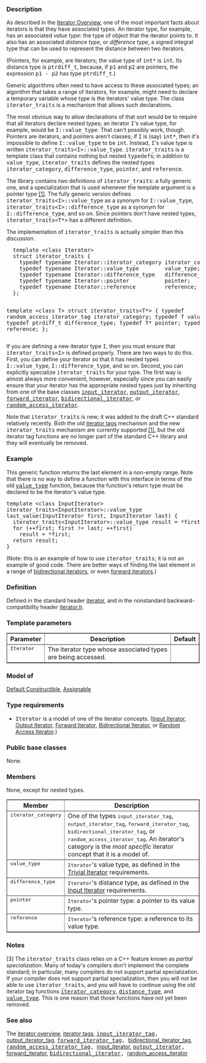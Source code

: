 
<h3>Description</h3>
As described in the <A href="Iterators.html">Iterator Overview</A>, one of the most important
facts about iterators is that they have associated types.  An iterator
type, for example, has an associated <i>value type</i>: the type of
object that the iterator points to.  It also has an associated
<i>distance type</i>, or <i>difference type</i>, a signed integral type that
can be used to represent the distance between two iterators.
<P>
(Pointers, for example, are iterators;  the value type of 
<tt>int*</tt> is <tt>int</tt>.  Its distance type is <tt>ptrdiff_t</tt>, because, if
<tt>p1</tt> and <tt>p2</tt> are pointers, the expression <tt>p1 - p2</tt> has type
<tt>ptrdiff_t</tt>.)
<P>
Generic algorithms often need to have access to these associated
types; an algorithm that takes a range of iterators, for example,
might need to declare a temporary variable whose type is the
iterators' value type.  The class <tt>iterator_traits</tt> is a
mechanism that allows such declarations.
<P>
The most obvious way to allow declarations of that sort would
be to require that all iterators declare nested types; an iterator
<tt>I</tt>'s value type, for example, would be <tt>I::value_type</tt>.  That
can't possibly work, though.  Pointers are iterators, and 
pointers aren't classes; if <tt>I</tt> is (say) <tt>int*</tt>, then it's
impossible to define <tt>I::value_type</tt> to be <tt>int</tt>.
Instead, <tt>I</tt>'s value type is written <tt>iterator_traits&lt;I&gt;::value_type</tt>.
<tt>iterator_traits</tt> is a template class that contains nothing but
nested <tt>typedef</tt>s; in addition to <tt>value_type</tt>, <tt>iterator_traits</tt> 
defines the nested types <tt>iterator_category</tt>, <tt>difference_type</tt>,
<tt>pointer</tt>,  and <tt>reference</tt>.
<P>
The library contains two definitions of <tt>iterator_traits</tt>:
a fully generic one, and a specialization that is used whenever
the template argument is a pointer type <A href="#1">[1]</A>.  The fully 
generic version defines <tt>iterator_traits&lt;I&gt;::value_type</tt> as
a synonym for <tt>I::value_type</tt>, 
<tt>iterator_traits&lt;I&gt;::difference_type</tt>  as a synonym for
<tt>I::difference_type</tt>, and so on.  Since pointers don't have
nested types, <tt>iterator_traits&lt;T*&gt;</tt> has a different definition.
<P>
The implementation of <tt>iterator_traits</tt> is actually simpler 
than this discussion.
<pre>
  template &lt;class Iterator&gt;
  struct iterator_traits {
    typedef typename Iterator::iterator_category iterator_category;
    typedef typename Iterator::value_type        value_type;
    typedef typename Iterator::difference_type   difference_type;
    typedef typename Iterator::pointer           pointer;
    typedef typename Iterator::reference         reference;
  };

  template &lt;class T&gt;
  struct iterator_traits&lt;T*&gt; {
    typedef random_access_iterator_tag iterator_category;
    typedef T                          value_type;
    typedef ptrdiff_t                  difference_type;
    typedef T*                         pointer;
    typedef T&amp;                         reference;
  };
</pre>
<P>
If you are defining a new iterator type <tt>I</tt>, then you must ensure
that <tt>iterator_traits&lt;I&gt;</tt> is defined properly.  There are two ways
to do this.  First, you can define your iterator so that it has
nested types <tt>I::value_type</tt>, <tt>I::difference_type</tt>, and so on.
Second, you can explicitly specialize <tt>iterator_traits</tt> for your
type.  The first way is almost always more convenient, however,
especially since you can easily ensure that your iterator has
the appropriate nested types just by inheriting from one of the
base classes <tt><A href="input_iterator.html">input_iterator</A></tt>, <tt><A href="output_iterator.html">output_iterator</A></tt>, 
<tt><A href="forward_iterator.html">forward_iterator</A></tt>, <tt><A href="bidirectional_iterator.html">bidirectional_iterator</A></tt>, or
<tt><A href="random_access_iterator.html">random_access_iterator</A></tt>.
<P>
Note that <tt>iterator_traits</tt> is new; it was added to the draft C++
standard relatively recently.  Both the old <A href="iterator_tags.html">iterator tags</A>
mechanism and the new <tt>iterator_traits</tt> mechanism are currently
supported <A href="#1">[1]</A>, but the old iterator tag functions are no longer
part of the standard C++ library and they will eventually be
removed.
<h3>Example</h3>
This generic function returns the last element in a non-empty range.
Note that there is no way to define a function with this interface
in terms of the old <tt><A href="value_type.html">value_type</A></tt> function, because the function's
return type must be declared to be the iterator's value type.
<pre>
template &lt;class InputIterator&gt;
iterator_traits&lt;InputIterator&gt;::value_type
last_value(InputIterator first, InputIterator last) {
  iterator_traits&lt;InputIterator&gt;::value_type result = *first;
  for (++first; first != last; ++first)
    result = *first;
  return result;
}    
</pre>
<P>
(Note: this is an example of how to use <tt>iterator_traits</tt>; it is not
an example of good code.  There are better ways of finding the last 
element in a range of <A href="BidirectionalIterator.html">bidirectional iterators</A>, or even
<A href="ForwardIterator.html">forward iterators</A>.)
<h3>Definition</h3>
Defined in the standard header <A href="iterator">iterator</A>, and in the
nonstandard backward-compatibility header <A href="iterator.h">iterator.h</A>.
<h3>Template parameters</h3>
<Table border>
<TR>
<TH>
Parameter
</TH>
<TH>
Description
</TH>
<TH>
Default
</TH>
</TR>
<TR>
<TD VAlign=top>
<tt>Iterator</tt>
</TD>
<TD VAlign=top>
The iterator type whose associated types are being accessed.
</TD>
<TD VAlign=top>
&nbsp;
</TD>
</tr>
</table>
<h3>Model of</h3>
<A href="DefaultConstructible.html">Default Constructible</A>, <A href="Assignable.html">Assignable</A>
<h3>Type requirements</h3>
<UL>
<LI>
<tt>Iterator</tt> is a model of one of the iterator concepts.
   (<A href="InputIterator.html">Input Iterator</A>, <A href="OutputIterator.html">Output Iterator</A>, <A href="ForwardIterator.html">Forward Iterator</A>,
    <A href="BidirectionalIterator.html">Bidirectional Iterator</A>, or <A href="RandomAccessIterator.html">Random Access Iterator</A>.)
</UL>
<h3>Public base classes</h3>
None.
<h3>Members</h3>
None, except for nested types.  
<Table border>
<TR>
<TH>
Member
</TH>
<TH>
Description
</TH>
</TR>
<TR>
<TD VAlign=top>
<tt>iterator_category</tt>
</TD>
<TD VAlign=top>
One of the types <tt>input_iterator_tag</tt>, <tt>output_iterator_tag</tt>,
   <tt>forward_iterator_tag</tt>, <tt>bidirectional_iterator_tag</tt>, or
   <tt>random_access_iterator_tag</tt>.  An iterator's category is the 
   <i>most specific</i> iterator concept that it is a model of.
</TD>
</TR>
<TR>
<TD VAlign=top>
<tt>value_type</tt>
</TD>
<TD VAlign=top>
<tt>Iterator</tt>'s value type, as defined in the <A href="trivial.html">Trivial Iterator</A>
   requirements.
</TD>
</TR>
<TR>
<TD VAlign=top>
<tt>difference_type</tt>
</TD>
<TD VAlign=top>
<tt>Iterator</tt>'s distance type, as defined in the <A href="InputIterator.html">Input Iterator</A>
   requirements.
</TD>
</TR>
<TR>
<TD VAlign=top>
<tt>pointer</tt>
</TD>
<TD VAlign=top>
<tt>Iterator</tt>'s pointer type: a pointer to its value type.
</TD>
</TR>
<TR>
<TD VAlign=top>
<tt>reference</tt>
</TD>
<TD VAlign=top>
<tt>Iterator</tt>'s reference type: a reference to its value type.
</TD>
</tr>
</table>
<h3>Notes</h3>
<P><A name="3">[3]</A>
The <tt>iterator_traits</tt> class relies on a C++ feature known as
<i>partial specialization</i>.  Many of today's compilers don't implement
the complete standard; in particular, many compilers do not support
partial specialization.  If your compiler does not support partial
specialization, then you will not be able to use
<tt>iterator_traits</tt>, and you will have to continue using the old
iterator tag functions <tt><A href="iterator_category.html">iterator_category</A></tt>, <tt><A href="distance_type.html">distance_type</A></tt>, and
<tt><A href="value_type.html">value_type</A></tt>.  This is one reason that those functions have not
yet been removed.
<h3>See also</h3>
The <A href="Iterators.html">iterator overview</A>,
<A href="iterator_tags.html">iterator tags</A>,
<tt><A href="input_iterator_tag.html">input_iterator_tag</A>,
</tt><A href="output_iterator_tag.html">output_iterator_tag</A>,
<tt><A href="forward_iterator_tag.html">forward_iterator_tag</A>,
</tt><A href="bidirectional_iterator_tag.html">bidirectional_iterator_tag</A>,
<tt><A href="random_access_iterator_tag.html">random_access_iterator_tag</A>,
</tt><A href="input_iterator.html">input_iterator</A>,
<tt><A href="output_iterator.html">output_iterator</A>,
</tt><A href="forward_iterator.html">forward_iterator</A>,
<tt><A href="bidirectional_iterator.html">bidirectional_iterator</A>,
</tt><A href="random_access_iterator.html">random_access_iterator</A>

<!--start footer--> 
